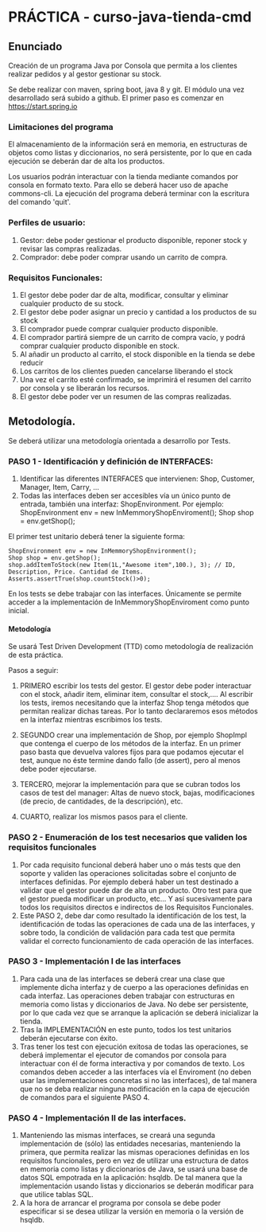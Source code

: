 # PRÁCTICA - curso-java-tienda-cmd


## Enunciado

Creación de un programa Java por Consola que permita a los clientes realizar pedidos y al gestor gestionar su stock.

Se debe realizar con maven, spring boot, java 8 y git. El módulo una vez desarrollado será subido a github. 
El primer paso es comenzar en https://start.spring.io


### Limitaciones del programa

El almacenamiento de la información será en memoria, en estructuras de objetos como listas y diccionarios, no será persistente, por lo que en cada ejecución se deberán dar de alta los productos.

Los usuarios podrán interactuar con la tienda mediante comandos por consola en formato texto. Para ello se deberá hacer uso de apache commons-cli. La ejecución del programa deberá terminar con la escritura del comando 'quit'.

### Perfiles de usuario:

1. Gestor: debe poder gestionar el producto disponible, reponer stock y revisar las compras realizadas.
1. Comprador: debe poder comprar usando un carrito de compra. 


### Requisitos Funcionales:

1. El gestor debe poder dar de alta, modificar, consultar y eliminar cualquier producto de su stock.
1. El gestor debe poder asignar un precio y cantidad a los productos de su stock
1. El comprador puede comprar cualquier producto disponible.
1. El comprador partirá siempre de un carrito de compra vacío, y podrá comprar cualquier producto disponible en stock.
1. Al añadir un producto al carrito, el stock disponible en la tienda se debe reducir
1. Los carritos de los clientes pueden cancelarse liberando el stock
1. Una vez el carrito esté confirmado, se imprimirá el resumen del carrito por consola y se liberarán los recursos.
1. El gestor debe poder ver un resumen de las compras realizadas.


## Metodología.

Se deberá utilizar una metodología orientada a desarrollo por Tests. 

### PASO 1 - Identificación y definición de INTERFACES:

1. Identificar las diferentes INTERFACES que intervienen: Shop, Customer, Manager, Item, Carry, ...
1. Todas las interfaces deben ser accesibles vía un único punto de entrada, también una interfaz: ShopEnvironment. Por ejemplo: ShopEnvironment env = new InMemmoryShopEnviroment(); Shop shop = env.getShop();

El primer test unitario deberá tener la siguiente forma:

	ShopEnvironment env = new InMemmoryShopEnvironment();
	Shop shop = env.getShop();
	shop.addItemToStock(new Item(1L,"Awesome item",100.), 3); // ID, Description, Price. Cantidad de Items.
	Asserts.assertTrue(shop.countStock()>0);
	
En los tests se debe trabajar con las interfaces. Únicamente se permite acceder a la implementación de InMemmoryShopEnviroment como punto inicial.

#### Metodología 

Se usará Test Driven Development (TTD) como metodología de realización de esta práctica.

Pasos a seguir:

1. PRIMERO escribir los tests del gestor. El gestor debe poder interactuar con el stock, añadir item, eliminar item, consultar el stock,.... Al escribir los tests, iremos necesitando que la interfaz Shop tenga métodos que permitan realizar dichas tareas. Por lo tanto declararemos esos métodos en la interfaz mientras escribimos los tests.

2. SEGUNDO crear una implementación de Shop, por ejemplo ShopImpl que contenga el cuerpo de los métodos de la interfaz. En un primer paso basta que devuelva valores fijos para que podamos ejecutar el test, aunque no éste termine dando fallo (de assert), pero al menos debe poder ejecutarse.

3. TERCERO, mejorar la implementación para que se cubran todos los casos de test del manager: Altas de nuevo stock, bajas, modificaciones (de precio, de cantidades, de la descripción), etc.

4. CUARTO, realizar los mismos pasos para el cliente.

	
### PASO 2 - Enumeración de los test necesarios que validen los requisitos funcionales

1. Por cada requisito funcional deberá haber uno o más tests que den soporte y validen las operaciones solicitadas sobre el conjunto de interfaces definidas. Por ejemplo deberá haber un test destinado a validar que el gestor puede dar de alta un producto. Otro test para que el gestor pueda modificar un producto, etc... Y así sucesivamente para todos los requisitos directos e indirectos de los Requisitos Funcionales.
1. Este PASO 2, debe dar como resultado la identificación de los test, la identificación de todas las operaciones de cada una de las interfaces, y sobre todo, la condición de validación para cada test que permita validar el correcto funcionamiento de cada operación de las interfaces.

### PASO 3 - Implementación I de las interfaces

1. Para cada una de las interfaces se deberá crear una clase que implemente dicha interfaz y de cuerpo a las operaciones definidas en cada interfaz. Las operaciones deben trabajar con estructuras en memoria como listas y diccionarios de Java. No debe ser persistente, por lo que cada vez que se arranque la aplicación se deberá inicializar la tienda.
1. Tras la IMPLEMENTACIÓN en este punto, todos los test unitarios deberán ejecutarse con éxito.
1. Tras tener los test con ejecución exitosa de todas las operaciones, se deberá implementar el ejecutor de comandos por consola para interactuar con él de forma interactiva y por comandos de texto. Los comandos deben acceder a las interfaces vía el Enviroment (no deben usar las implementaciones concretas si no las interfaces), de tal manera que no se deba realizar ninguna modificación en la capa de ejecución de comandos para el siguiente PASO 4.


### PASO 4 - Implementación II de las interfaces.

1. Manteniendo las mismas interfaces, se creará una segunda implementación de (sólo) las entidades necesarias, manteniendo la primera, que permita realizar las mismas operaciones definidas en los requisitos funcionales, pero en vez de utilizar una estructura de datos en memoria como listas y diccionarios de Java, se usará una base de datos SQL empotrada en la aplicación: hsqldb. De tal manera que la implementación usando listas y diccionarios se deberán modificar para que utilice tablas SQL.
1. A la hora de arrancar el programa por consola se debe poder especificar si se desea utilizar la versión en memoria o la versión de hsqldb.

